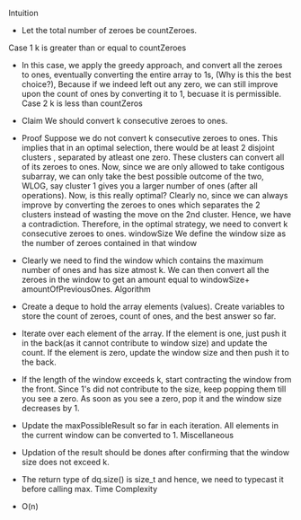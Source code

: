 Intuition
* Let the total number of zeroes be countZeroes.

Case 1 k is greater than or equal to countZeroes

* In this case, we apply the greedy approach, and convert all the zeroes to ones, eventually converting the entire array to 1s, (Why is this the best choice?), Because if we indeed left out any zero, we can still improve upon the count of ones by converting it to 1, becuase it is permissible.
Case 2 k is less than countZeros

* Claim We should convert k consecutive zeroes to ones.
* Proof Suppose we do not convert k consecutive zeroes to ones. This implies that in an optimal selection, there would be at least 2         disjoint clusters , separated by atleast one zero. These clusters can convert all of its zeroes to ones. Now, since we are only allowed   to  take contigous subarray, we can only take the best possible outcome of the two, WLOG, say cluster 1 gives you a larger number of       ones  (after all operations). Now, is this really optimal? Clearly no, since we can always improve by converting the zeroes to ones       which  separates the 2 clusters instead of wasting the move on the 2nd cluster. Hence, we have a contradiction. Therefore, in the         optimal      strategy, we need to convert k consecutive zeroes to ones.
 windowSize We define the window size as the number of zeroes contained in that window

* Clearly we need to find the window which contains the maximum number of ones and has size atmost k. We can then convert all the zeroes     in the window to get an amount equal to windowSize+ amountOfPreviousOnes.
 Algorithm

* Create a deque to hold the array elements (values). Create variables to store the count of zeroes, count of ones, and the best answer so far.
* Iterate over each element of the array. If the element is one, just push it in the back(as it cannot contribute to window size) and update the count. If the element is zero, update the window size and then push it to the back.
* If the length of the window exceeds k, start contracting the window from the front. Since 1's did not contribute to the size, keep popping them till you see a zero. As soon as you see a zero, pop it and the window size decreases by 1.
* Update the maxPossibleResult so far in each iteration. All elements in the current window can be converted to 1.
Miscellaneous

* Updation of the result should be dones after confirming that the window size does not exceed k.
* The return type of dq.size() is size_t and hence, we need to typecast it before calling max.
Time Complexity

* O(n)
